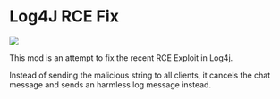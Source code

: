 # Log4J RCE Fix
[![](http://cf.way2muchnoise.eu/554869.svg)](https://www.curseforge.com/minecraft/mc-mods/log4j-rce-fix)

This mod is an attempt to fix the recent RCE Exploit in Log4j.

Instead of sending the malicious string to all clients, it cancels the chat message and sends an harmless log message instead.
